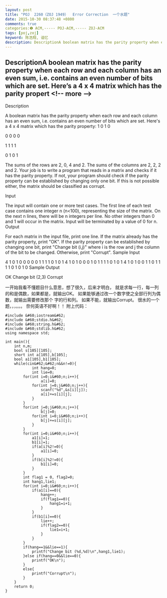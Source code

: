 ```yaml
---
layout: post
title: "POJ  2260（ZOJ 1949）  Error Correction  一个水题"
date: 2015-10-30 08:37:48 +0800
comments: true
categories:❶ ACM,----- POJ-ACM,----- ZOJ-ACM
tags: [poj,zoj]
keyword: 陈浩翔, 谙忆
description: DescriptionA boolean matrix has the parity property when each row and each column has an even sum, i.e. contains an even number of bits which are set. Here’s a 4 x 4 matrix which has the parity propert 
---
```



DescriptionA boolean matrix has the parity property when each row and each column has an even sum, i.e. contains an even number of bits which are set. Here’s a 4 x 4 matrix which has the parity propert
&#60;!-- more --&#62;
----------

Description

A boolean matrix has the parity property when each row and each column has an even sum, i.e. contains an even number of bits which are set. Here's a 4 x 4 matrix which has the parity property: 
1 0 1 0

0 0 0 0

1 1 1 1

0 1 0 1

The sums of the rows are 2, 0, 4 and 2. The sums of the columns are 2, 2, 2 and 2. 
Your job is to write a program that reads in a matrix and checks if it has the parity property. If not, your program should check if the parity property can be established by changing only one bit. If this is not possible either, the matrix should be classified as corrupt. 

Input

The input will contain one or more test cases. The first line of each test case contains one integer n (n&#60;100), representing the size of the matrix. On the next n lines, there will be n integers per line. No other integers than 0 and 1 will occur in the matrix. Input will be terminated by a value of 0 for n.
Output

For each matrix in the input file, print one line. If the matrix already has the parity property, print "OK". If the parity property can be established by changing one bit, print "Change bit (i,j)" where i is the row and j the column of the bit to be changed. Otherwise, print "Corrupt".
Sample Input

4
1 0 1 0
0 0 0 0
1 1 1 1
0 1 0 1
4
1 0 1 0
0 0 1 0
1 1 1 1
0 1 0 1
4
1 0 1 0
0 1 1 0
1 1 1 1
0 1 0 1
0
Sample Output

OK
Change bit (2,3)
Corrupt


一开始我看不懂题目什么意思，想了很久，后来才明白，
就是求每一行，每一列的和是偶数，如果都是，就输出OK。
如果能够通过改一个数字使之全部行列为偶数，就输出需要修改那个
字的行和列。
如果不能，就输出Corrupt。
很水的一个题，，，。。。
奈何英语不好啊！！
附上代码：

```
#include &#60;iostream&#62;
#include &#60;stdio.h&#62;
#include &#60;string.h&#62;
#include &#60;stdlib.h&#62;
using namespace std;

int main(){
    int n,m;
    bool s[105][105];
    short int a[105],b[105];
    bool a1[105],b1[105];
    while(cin&#62;&#62;n&&n!=0){
            int hang=0;
            int lie=0;
        for(int i=0;i&#60;n;i++){
                a[i]=0;
            for(int j=0;j&#60;n;j++){
                scanf("%d",&s[i][j]);
                a[i]+=s[i][j];
            }
        }
        for(int j=0;j&#60;n;j++){
                b[j]=0;
            for(int i=0;i&#60;n;i++){
                b[j]+=s[i][j];
            }
        }
        for(int i=0;i&#60;n;i++){
            a1[i]=1;
            b1[i]=1;
            if(a[i]%2!=0){
                a1[i]=0;
            }
            if(b[i]%2!=0){
                b1[i]=0;
            }
        }
        int flag1 = 0, flag2=0;
        int hang1,lie1;
        for(int i=0;i&#60;n;i++){
            if(a1[i]==0){
                hang++;
                if(flag1==0){
                    hang1=i+1;
                }
            }
            if(b1[i]==0){
                lie++;
                if(flag2==0){
                    lie1=i+1;
                }
            }
        }
        if(hang==1&&lie==1){
            printf("Change bit (%d,%d)\n",hang1,lie1);
        }else if(hang==0&&lie==0){
            printf("OK\n");
        }
        else{
            printf("Corrupt\n");
        }
    }
    return 0;
}

```